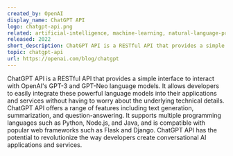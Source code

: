 ```yaml
---
created_by: OpenAI
display_name: ChatGPT API
logo: chatgpt-api.png
related: artificial-intelligence, machine-learning, natural-language-processing, chatgpt, openai
released: 2022
short_description: ChatGPT API is a RESTful API that provides a simple interface to interact with OpenAI's GPT-3 and GPT-Neo language models.
topic: chatgpt-api
url: https://openai.com/blog/chatgpt
---
```

ChatGPT API is a RESTful API that provides a simple interface to interact with OpenAI's GPT-3 and GPT-Neo language models. It allows developers to easily integrate these powerful language models into their applications and services without having to worry about the underlying technical details. ChatGPT API offers a range of features including text generation, summarization, and question-answering. It supports multiple programming languages such as Python, Node.js, and Java, and is compatible with popular web frameworks such as Flask and Django. ChatGPT API has the potential to revolutionize the way developers create conversational AI applications and services.